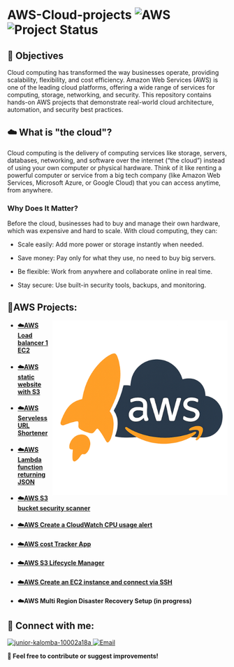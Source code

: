 # AWS-Cloud-projects  ![AWS](https://img.shields.io/badge/Built%20with-AWS-orange?style=flat&logo=amazonaws)![Project Status](https://img.shields.io/badge/status-in--progress-yellow)

## 🎯 Objectives
Cloud computing has transformed the way businesses operate, providing scalability, flexibility, and cost efficiency. Amazon Web Services (AWS) is one of the leading cloud platforms, offering a wide range of services for computing, storage, networking, and security. This repository contains hands-on AWS projects that demonstrate real-world cloud architecture, automation, and security best practices.
 
## ☁️ What is "the cloud"?
Cloud computing is the delivery of computing services like storage, servers, databases, networking, and software over the internet (“the cloud”) instead of using your own computer or physical hardware.
Think of it like renting a powerful computer or service from a big tech company (like Amazon Web Services, Microsoft Azure, or Google Cloud) that you can access anytime, from anywhere.

### Why Does It Matter?
Before the cloud, businesses had to buy and manage their own hardware, which was expensive and hard to scale. With cloud computing, they can:

- Scale easily: Add more power or storage instantly when needed.

- Save money: Pay only for what they use, no need to buy big servers.

- Be flexible: Work from anywhere and collaborate online in real time.

- Stay secure: Use built-in security tools, backups, and monitoring.



## 💼AWS Projects:

<img align="right" alt="Coding" width="400" src="https://github.com/Juniorklb/AWS-Cloud-projects/blob/bb4222fbdf2714632118eca7d47c4d2b55d46952/ChatGPT%20Image%20Apr%2023%2C%202025%2C%2002_14_16%20PM.png">

- <h4><a href="https://github.com/Juniorklb/Create-a-Load-Balancer-for-a-single-EC2-instance"> ☁️AWS Load balancer 1 EC2 </h4>

- <h4><a href="https://github.com/Juniorklb/Static-website-S3-">☁️AWS static website with S3 </h4>

- <h4><a href="https://github.com/Juniorklb/AWS-Serverless-URL-Shortener">☁️AWS Serveless URL Shortener </h4>

- <h4><a href="https://github.com/Juniorklb/Lambda-function-returning-JSON">☁️AWS Lambda function returning JSON </h4>

- <h4><a href="https://github.com/Juniorklb/S3-Bucket-Security-Scanner"> ☁️AWS S3 bucket security scanner </h4>

- <h4><a href="https://github.com/Juniorklb/AWS-CPU-cloudwatch-usage-alert">☁️AWS Create a CloudWatch CPU usage alert </h4>

- <h4><a href="https://github.com/Juniorklb/AWS-Cost-Tracker-App">☁️AWS cost Tracker App </h4>

- <h4><a href="https://github.com/Juniorklb/S3-Lifecycle-Manager">☁️AWS S3 Lifecycle Manager </h4>

- <h4><a href="https://github.com/Juniorklb/AWS-Lambda-File-Virus-Scanner">☁️AWS Create an EC2 instance and connect via SSH </h4>

- <h4><a "href="https://github.com/Juniorklb/Multi-Region-Disaster-Recovery-Setup">☁️AWS Multi Region Disaster Recovery Setup (in progress)</h4>

</b>
<h2>👥 Connect with me:</h2>

<p align="left">
  <a href="https://www.linkedin.com/in/junior-kalomba-10002a18a/" target="_blank">
    <img src="https://raw.githubusercontent.com/rahuldkjain/github-profile-readme-generator/master/src/images/icons/Social/linked-in-alt.svg" alt="junior-kalomba-10002a18a" height="30" width="40"/>  
    
  </a>
  <a href="mailto:jrkalomba@gmail.com" target="_blank">
  <img  src="https://upload.wikimedia.org/wikipedia/commons/4/4e/Mail_%28iOS%29.svg" alt="Email" height="30" width="40"/>
</a>
</p>



[linkedin]: https://linkedin.com/in/Juniorkalomba

**🔗 Feel free to contribute or suggest improvements!**
